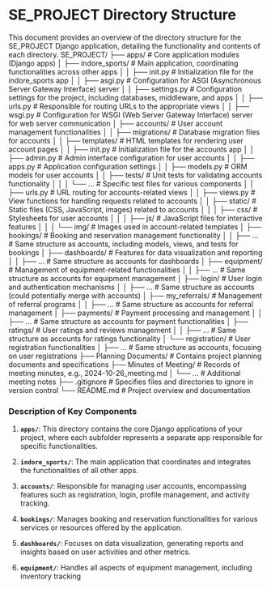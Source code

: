 # SE_PROJECT Directory Structure

This document provides an overview of the directory structure for the SE_PROJECT Django application, detailing the functionality and contents of each directory.
SE_PROJECT/
├── apps/                         # Core application modules (Django apps)
│   ├── indore_sports/            # Main application, coordinating functionalities across other apps
│   │   ├── init.py               # Initialization file for the indore_sports app
│   │   ├── asgi.py               # Configuration for ASGI (Asynchronous Server Gateway Interface) server
│   │   ├── settings.py           # Configuration settings for the project, including databases, middleware, and apps
│   │   ├── urls.py               # Responsible for routing URLs to the appropriate views
│   │   ├── wsgi.py               # Configuration for WSGI (Web Server Gateway Interface) server for web server communication
│   ├── accounts/                 # User account management functionalities
│   │   ├── migrations/           # Database migration files for accounts
│   │   ├── templates/            # HTML templates for rendering user account pages
│   │   ├── init.py               # Initialization file for the accounts app
│   │   ├── admin.py              # Admin interface configuration for user accounts
│   │   ├── apps.py               # Application configuration settings
│   │   ├── models.py             # ORM models for user accounts
│   │   ├── tests/                # Unit tests for validating accounts functionality
│   │   │   └── ...               # Specific test files for various components
│   │   ├── urls.py               # URL routing for accounts-related views
│   │   ├── views.py              # View functions for handling requests related to accounts
│   │   ├── static/               # Static files (CSS, JavaScript, images) related to accounts
│   │   │   ├── css/              # Stylesheets for user accounts
│   │   │   ├── js/               # JavaScript files for interactive features
│   │   │   └── img/              # Images used in account-related templates
│   ├── bookings/                 # Booking and reservation management functionality
│   │   ├── ...                   # Same structure as accounts, including models, views, and tests for bookings
│   ├── dashboards/               # Features for data visualization and reporting
│   │   ├── ...                   # Same structure as accounts for dashboards
│   ├── equipment/                # Management of equipment-related functionalities
│   │   ├── ...                   # Same structure as accounts for equipment management
│   ├── login/                    # User login and authentication mechanisms
│   │   ├── ...                   # Same structure as accounts (could potentially merge with accounts)
│   ├── my_referrals/             # Management of referral programs
│   │   ├── ...                   # Same structure as accounts for referral management
│   ├── payments/                 # Payment processing and management
│   │   ├── ...                   # Same structure as accounts for payment functionalities
│   ├── ratings/                  # User ratings and reviews management
│   │   ├── ...                   # Same structure as accounts for ratings functionality
│   └── registration/             # User registration functionalities
│       ├── ...                   # Same structure as accounts, focusing on user registrations
├── Planning Documents/           # Contains project planning documents and specifications
├── Minutes of Meeting/           # Records of meeting minutes, e.g., 2024-10-26_meeting.md
│   └── ...                       # Additional meeting notes
├── .gitignore                    # Specifies files and directories to ignore in version control
└── README.md                     # Project overview and documentation



### Description of Key Components

1. **`apps/`**: This directory contains the core Django applications of your project, where each subfolder represents a separate app responsible for specific functionalities.

2. **`indore_sports/`**: The main application that coordinates and integrates the functionalities of all other apps.

3. **`accounts/`**: Responsible for managing user accounts, encompassing features such as registration, login, profile management, and activity tracking.

4. **`bookings/`**: Manages booking and reservation functionalities for various services or resources offered by the application.

5. **`dashboards/`**: Focuses on data visualization, generating reports and insights based on user activities and other metrics.

6. **`equipment/`**: Handles all aspects of equipment management, including inventory tracking


